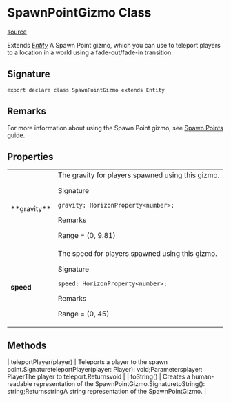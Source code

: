 # SpawnPointGizmo Class

[source](https://developers.meta.com/horizon-worlds/reference/2.0.0/core_spawnpointgizmo)

Extends *[Entity](/horizon-worlds/reference/2.0.0/core_entity)* A Spawn Point gizmo, which you can use to teleport players to a location in a world using a fade-out/fade-in transition.

## Signature

```
export declare class SpawnPointGizmo extends Entity
```

## Remarks

For more information about using the Spawn Point gizmo, see [Spawn Points](https://developers.meta.com/horizon-worlds/learn/documentation/tutorials/multiplayer-lobby-tutorial/module-5-entering-the-match) guide.

## Properties

<table>
  <tbody>
    <tr>
      <td>**gravity**</td>
      <td>The gravity for players spawned using this gizmo.

Signature

```
gravity: HorizonProperty<number>;
```

Remarks

Range = (0, 9.81)</td>
    </tr>
    <tr>
      <td>**speed**</td>
      <td>The speed for players spawned using this gizmo.

Signature

```
speed: HorizonProperty<number>;
```

Remarks

Range = (0, 45)</td>
    </tr>
  </tbody>
</table>

## Methods

| teleportPlayer(player) | Teleports a player to the spawn point.SignatureteleportPlayer(player: Player): void;Parametersplayer: PlayerThe player to teleport.Returnsvoid |
| toString() | Creates a human-readable representation of the SpawnPointGizmo.SignaturetoString(): string;ReturnsstringA string representation of the SpawnPointGizmo. |
